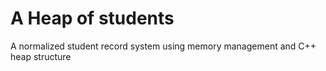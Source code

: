 # A Heap of students
A normalized student record system using memory management and C++ heap structure
